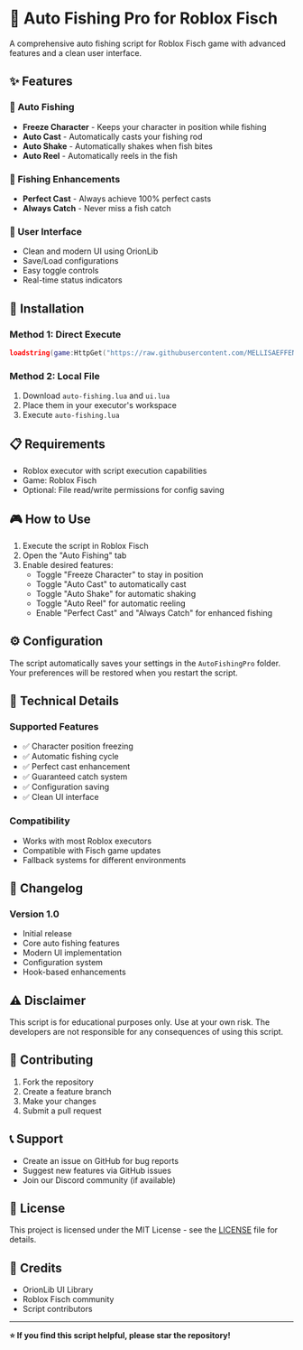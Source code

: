 # 🎣 Auto Fishing Pro for Roblox Fisch

A comprehensive auto fishing script for Roblox Fisch game with advanced features and a clean user interface.

## ✨ Features

### 🤖 Auto Fishing
- **Freeze Character** - Keeps your character in position while fishing
- **Auto Cast** - Automatically casts your fishing rod
- **Auto Shake** - Automatically shakes when fish bites
- **Auto Reel** - Automatically reels in the fish

### 🔧 Fishing Enhancements
- **Perfect Cast** - Always achieve 100% perfect casts
- **Always Catch** - Never miss a fish catch

### 🎨 User Interface
- Clean and modern UI using OrionLib
- Save/Load configurations
- Easy toggle controls
- Real-time status indicators

## 🚀 Installation

### Method 1: Direct Execute
```lua
loadstring(game:HttpGet("https://raw.githubusercontent.com/MELLISAEFFENDY/apakah/main/auto-fishing.lua"))()
```

### Method 2: Local File
1. Download `auto-fishing.lua` and `ui.lua`
2. Place them in your executor's workspace
3. Execute `auto-fishing.lua`

## 📋 Requirements

- Roblox executor with script execution capabilities
- Game: Roblox Fisch
- Optional: File read/write permissions for config saving

## 🎮 How to Use

1. Execute the script in Roblox Fisch
2. Open the "Auto Fishing" tab
3. Enable desired features:
   - Toggle "Freeze Character" to stay in position
   - Toggle "Auto Cast" to automatically cast
   - Toggle "Auto Shake" for automatic shaking
   - Toggle "Auto Reel" for automatic reeling
   - Enable "Perfect Cast" and "Always Catch" for enhanced fishing

## ⚙️ Configuration

The script automatically saves your settings in the `AutoFishingPro` folder. Your preferences will be restored when you restart the script.

## 🔧 Technical Details

### Supported Features
- ✅ Character position freezing
- ✅ Automatic fishing cycle
- ✅ Perfect cast enhancement
- ✅ Guaranteed catch system
- ✅ Configuration saving
- ✅ Clean UI interface

### Compatibility
- Works with most Roblox executors
- Compatible with Fisch game updates
- Fallback systems for different environments

## 📝 Changelog

### Version 1.0
- Initial release
- Core auto fishing features
- Modern UI implementation
- Configuration system
- Hook-based enhancements

## ⚠️ Disclaimer

This script is for educational purposes only. Use at your own risk. The developers are not responsible for any consequences of using this script.

## 🤝 Contributing

1. Fork the repository
2. Create a feature branch
3. Make your changes
4. Submit a pull request

## 📞 Support

- Create an issue on GitHub for bug reports
- Suggest new features via GitHub issues
- Join our Discord community (if available)

## 📄 License

This project is licensed under the MIT License - see the [LICENSE](LICENSE) file for details.

## 🙏 Credits

- OrionLib UI Library
- Roblox Fisch community
- Script contributors

---

**⭐ If you find this script helpful, please star the repository!**
